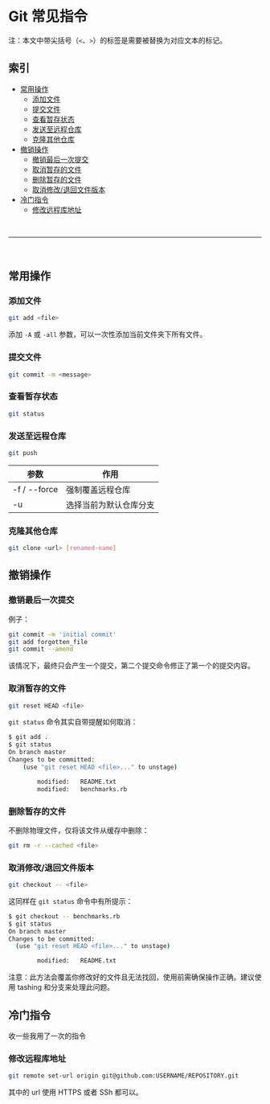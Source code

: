 # Git 常见指令 <!-- omit in toc -->

注：本文中带尖括号（`<`、`>`）的标签是需要被替换为对应文本的标记。

## 索引 <!-- omit in toc -->

- [常用操作](#常用操作)
  - [添加文件](#添加文件)
  - [提交文件](#提交文件)
  - [查看暂存状态](#查看暂存状态)
  - [发送至远程仓库](#发送至远程仓库)
  - [克隆其他仓库](#克隆其他仓库)
- [撤销操作](#撤销操作)
  - [撤销最后一次提交](#撤销最后一次提交)
  - [取消暂存的文件](#取消暂存的文件)
  - [删除暂存的文件](#删除暂存的文件)
  - [取消修改/退回文件版本](#取消修改退回文件版本)
- [冷门指令](#冷门指令)
  - [修改远程库地址](#修改远程库地址)

<br>

---

<br>

## 常用操作

### 添加文件

```bash
git add <file>
```

添加 `-A` 或 `-all` 参数，可以一次性添加当前文件夹下所有文件。

### 提交文件

```bash
git commit -m <message>
```

### 查看暂存状态

```bash
git status
```

### 发送至远程仓库

```bash
git push
```

| 参数         | 作用                   |
| ------------ | ---------------------- |
| -f / --force | 强制覆盖远程仓库       |
| -u           | 选择当前为默认仓库分支 |

### 克隆其他仓库

```bash
git clone <url> [renamed-name]
```

## 撤销操作

### 撤销最后一次提交

例子：

```bash
git commit -m 'initial commit'
git add forgotten_file
git commit --amend
```

该情况下，最终只会产生一个提交，第二个提交命令修正了第一个的提交内容。

### 取消暂存的文件

```bash
git reset HEAD <file>
```

`git status` 命令其实自带提醒如何取消：

```bash
$ git add .
$ git status
On branch master
Changes to be committed:
    (use "git reset HEAD <file>..." to unstage)

        modified:   README.txt
        modified:   benchmarks.rb
```

### 删除暂存的文件

不删除物理文件，仅将该文件从缓存中删除：

```bash
git rm -r --cached <file>
```

### 取消修改/退回文件版本

```bash
git checkout -- <file>
```

这同样在 `git status` 命令中有所提示：

```bash
$ git checkout -- benchmarks.rb
$ git status
On branch master
Changes to be committed:
  (use "git reset HEAD <file>..." to unstage)

        modified:   README.txt
```

注意：此方法会覆盖你修改好的文件且无法找回，使用前需确保操作正确。建议使用 tashing 和分支来处理此问题。

## 冷门指令

收一些我用了一次的指令

### 修改远程库地址

```bash
git remote set-url origin git@github.com:USERNAME/REPOSITORY.git
```

其中的 url 使用 HTTPS 或者 SSh 都可以。


